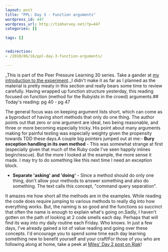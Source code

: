 ```yaml
--- 
layout: post
title: "PPL: Day 3 - Function arguments"
wordpress_id: 447
wordpress_url: http://timharvey.net/?p=447
categories: []

tags: []


redirection:
- /2010/06/16/ppl-day-3-function-arguments/

---
```

_This is part of the Peer Pressure Learning 30 series. Take a gander at [my introduction to the experiment](http://timharvey.net/2010/06/11/peer-pressure-learning-experiment/)._I didn't make it as far as I planned as the material is pretty meaty in this section and really bears some time to review carefully. Having wrapped up function structure yesterday, this reading focused on function (method for the Rubyists in the crowd) arguments.## Today's reading: pg 40 - pg 47

The general focus was on keeping argument lists short, which can come as a byproduct of having short methods that only do one thing. The author points out that zero or one argument are ideal, two being reasonable, and three or more becoming especially tricky. His point about many arguments making for painful testing was especially weighty given the propensity towards TDD these days.A couple big pointers jumped out at me:- **Bury exception handling in its own method** - This was somewhat strange at first (especially given that much of the Ruby code I've seen happily inlines begin/rescue). But the more I looked at the example, the more sense it made. I may try to do something like this next time I need an exception block.

- **Separate 'asking' and 'doing'** - Since a method should do only one thing, don't allow your methods to answer something and also do something. The text calls this concept, "command query separation".

It amazes me how short all the methods are in the examples. While reading the code does require jumping to various methods to really dig into how everything works. But, the naming is so good and the functions so succinct that often the name is enough to explain what's going on.Sadly, I haven't gotten on the path of looking at 2 code smells each day. Perhaps that will find its way into my daily routine each Friday. Who knows. In just a few days, I've already gained a lot of value reading and going over these concepts. I'd encourage you to spend some time each day learning something new to benefit yourself and your craft!For those of you who are following along at home, take a peek at [Miles' Day 2 post on Riak](http://mileszs.com/blog/2010/06/15/ppl-30-day-2-riak.html)!
